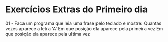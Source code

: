 # Exercícios Extras do Primeiro dia

01 - Faca um programa que leia uma frase pelo teclado e mostre:
Quantas vezes aparece a letra 'A'
Em que posição ela aparece pela primeira vez
Em que posição ela aparece pela ultima vez


